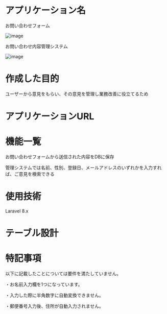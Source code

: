 # アプリケーション名
お問い合わせフォーム

![image](https://user-images.githubusercontent.com/119995378/224592939-d046c018-9ff8-4aa8-aa68-dadf6679ae71.png)

お問い合わせ内容管理システム

![image](https://user-images.githubusercontent.com/119995378/224592977-7871a240-536d-4d27-8f6c-959c3e474a8d.png)


# 作成した目的
ユーザーから意見をもらい、その意見を管理し業務改善に役立てるため

# アプリケーションURL

# 機能一覧
お問い合わせフォームから送信された内容をDBに保存

管理システムでは名前、性別、登録日、メールアドレスのいずれかを入力すれば、ご意見を検索できる

# 使用技術
Laravel 8.x

# テーブル設計

# 特記事項
以下に記載したことについては要件を満たしていません。

・お名前入力欄を1つになっています。

・入力した際に半角数字に自動変換できません。

・郵便番号入力後、住所が自動入力されません。
